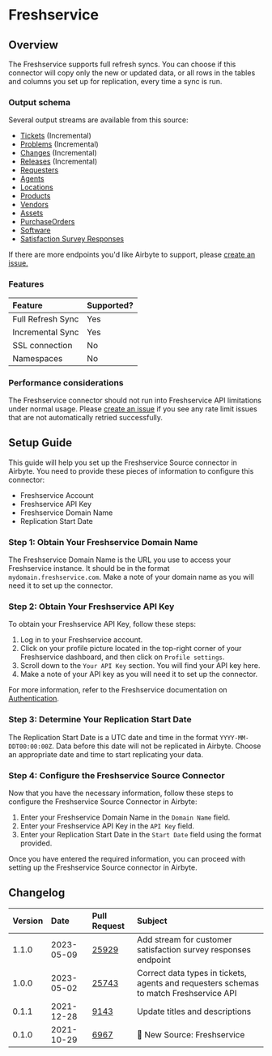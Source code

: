 # Freshservice

## Overview

The Freshservice supports full refresh syncs. You can choose if this connector will copy only the new or updated data, or all rows in the tables and columns you set up for replication, every time a sync is run.

### Output schema

Several output streams are available from this source:

* [Tickets](https://api.freshservice.com/v2/#view_all_ticket) (Incremental)
* [Problems](https://api.freshservice.com/v2/#problems) (Incremental)
* [Changes](https://api.freshservice.com/v2/#changes) (Incremental)
* [Releases](https://api.freshservice.com/v2/#releases) (Incremental)
* [Requesters](https://api.freshservice.com/v2/#requesters)
* [Agents](https://api.freshservice.com/v2/#agents)
* [Locations](https://api.freshservice.com/v2/#locations)
* [Products](https://api.freshservice.com/v2/#products)
* [Vendors](https://api.freshservice.com/v2/#vendors)
* [Assets](https://api.freshservice.com/v2/#assets)
* [PurchaseOrders](https://api.freshservice.com/v2/#purchase-order)
* [Software](https://api.freshservice.com/v2/#software)
* [Satisfaction Survey Responses](https://api.freshservice.com/#ticket_csat_attributes)

If there are more endpoints you'd like Airbyte to support, please [create an issue.](https://github.com/airbytehq/airbyte/issues/new/choose)

### Features

| Feature | Supported? |
| :--- | :--- |
| Full Refresh Sync | Yes |
| Incremental Sync | Yes |
| SSL connection | No |
| Namespaces | No |

### Performance considerations

The Freshservice connector should not run into Freshservice API limitations under normal usage. Please [create an issue](https://github.com/airbytehq/airbyte/issues) if you see any rate limit issues that are not automatically retried successfully.

## Setup Guide

This guide will help you set up the Freshservice Source connector in Airbyte. You need to provide these pieces of information to configure this connector:

* Freshservice Account
* Freshservice API Key
* Freshservice Domain Name
* Replication Start Date

### Step 1: Obtain Your Freshservice Domain Name

The Freshservice Domain Name is the URL you use to access your Freshservice instance. It should be in the format `mydomain.freshservice.com`. Make a note of your domain name as you will need it to set up the connector.

### Step 2: Obtain Your Freshservice API Key

To obtain your Freshservice API Key, follow these steps:

1. Log in to your Freshservice account.
2. Click on your profile picture located in the top-right corner of your Freshservice dashboard, and then click on `Profile settings`.
3. Scroll down to the `Your API Key` section. You will find your API key here.
4. Make a note of your API key as you will need it to set up the connector. 

For more information, refer to the Freshservice documentation on [Authentication](https://api.freshservice.com/#authentication).

### Step 3: Determine Your Replication Start Date

The Replication Start Date is a UTC date and time in the format `YYYY-MM-DDT00:00:00Z`. Data before this date will not be replicated in Airbyte. Choose an appropriate date and time to start replicating your data.

### Step 4: Configure the Freshservice Source Connector

Now that you have the necessary information, follow these steps to configure the Freshservice Source Connector in Airbyte:

1. Enter your Freshservice Domain Name in the `Domain Name` field.
2. Enter your Freshservice API Key in the `API Key` field.
3. Enter your Replication Start Date in the `Start Date` field using the format provided.

Once you have entered the required information, you can proceed with setting up the Freshservice Source connector in Airbyte.

## Changelog

| Version | Date | Pull Request | Subject |
| :--- | :--- | :--- | :--- |
| 1.1.0 | 2023-05-09 | [25929](https://github.com/airbytehq/airbyte/pull/25929) | Add stream for customer satisfaction survey responses endpoint  |
| 1.0.0 | 2023-05-02 | [25743](https://github.com/airbytehq/airbyte/pull/25743) | Correct data types in tickets, agents and requesters schemas to match Freshservice API |
| 0.1.1 | 2021-12-28 | [9143](https://github.com/airbytehq/airbyte/pull/9143) | Update titles and descriptions |
| 0.1.0 | 2021-10-29 | [6967](https://github.com/airbytehq/airbyte/pull/6967) | 🎉 New Source: Freshservice |
